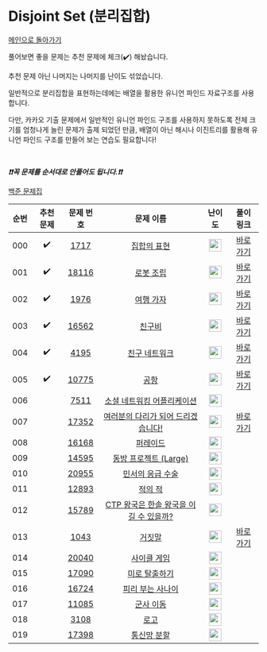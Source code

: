 # Disjoint Set (분리집합)

[메인으로 돌아가기](https://github.com/tony9402/baekjoon)

풀어보면 좋을 문제는 추천 문제에 체크(:heavy_check_mark:) 해놨습니다.

추천 문제 아닌 나머지는 나머지를 난이도 섞었습니다.

일반적으로 분리집합을 표현하는데에는 배열을 활용한 유니언 파인드 자료구조를 사용합니다.

다만, 카카오 기출 문제에서 일반적인 유니언 파인드 구조를 사용하지 못하도록 전체 크기를 엄청나게 늘린 문제가 출제 되었던 만큼,
배열이 아닌 해시나 이진트리를 활용해 유니언 파인드 구조를 만들어 보는 연습도 필요합니다!

<br>

***❗️❗️꼭 문제를 순서대로 안풀어도 됩니다.❗️❗️***

[백준 문제집](https://www.acmicpc.net/workbook/view/6784)


|순번|추천 문제|문제 번호|문제 이름|난이도|풀이 링크|
|:--:|:--:|:--:|:--:|:--:|:--:|
|000|:heavy_check_mark:|<a href="https://www.acmicpc.net/problem/1717" target="_blank">1717</a>|<a href="https://www.acmicpc.net/problem/1717" target="_blank">집합의 표현</a>|<img height="25px" width="25px" src="https://static.solved.ac/tier_small/11.svg"/>|<a href="./../../solution/disjoint_set/1717" target="_blank">바로 가기</a>|
|001|:heavy_check_mark:|<a href="https://www.acmicpc.net/problem/18116" target="_blank">18116</a>|<a href="https://www.acmicpc.net/problem/18116" target="_blank">로봇 조립</a>|<img height="25px" width="25px" src="https://static.solved.ac/tier_small/12.svg"/>|<a href="./../../solution/disjoint_set/18116" target="_blank">바로 가기</a>|
|002|:heavy_check_mark:|<a href="https://www.acmicpc.net/problem/1976" target="_blank">1976</a>|<a href="https://www.acmicpc.net/problem/1976" target="_blank">여행 가자</a>|<img height="25px" width="25px" src="https://static.solved.ac/tier_small/12.svg"/>|<a href="./../../solution/disjoint_set/1976" target="_blank">바로 가기</a>|
|003|:heavy_check_mark:|<a href="https://www.acmicpc.net/problem/16562" target="_blank">16562</a>|<a href="https://www.acmicpc.net/problem/16562" target="_blank">친구비</a>|<img height="25px" width="25px" src="https://static.solved.ac/tier_small/12.svg"/>|<a href="./../../solution/disjoint_set/16562" target="_blank">바로 가기</a>|
|004|:heavy_check_mark:|<a href="https://www.acmicpc.net/problem/4195" target="_blank">4195</a>|<a href="https://www.acmicpc.net/problem/4195" target="_blank">친구 네트워크</a>|<img height="25px" width="25px" src="https://static.solved.ac/tier_small/14.svg"/>|<a href="./../../solution/disjoint_set/4195" target="_blank">바로 가기</a>|
|005|:heavy_check_mark:|<a href="https://www.acmicpc.net/problem/10775" target="_blank">10775</a>|<a href="https://www.acmicpc.net/problem/10775" target="_blank">공항</a>|<img height="25px" width="25px" src="https://static.solved.ac/tier_small/14.svg"/>|<a href="./../../solution/disjoint_set/10775" target="_blank">바로 가기</a>|
|006||<a href="https://www.acmicpc.net/problem/7511" target="_blank">7511</a>|<a href="https://www.acmicpc.net/problem/7511" target="_blank">소셜 네트워킹 어플리케이션</a>|<img height="25px" width="25px" src="https://static.solved.ac/tier_small/11.svg"/>||
|007||<a href="https://www.acmicpc.net/problem/17352" target="_blank">17352</a>|<a href="https://www.acmicpc.net/problem/17352" target="_blank">여러분의 다리가 되어 드리겠습니다!</a>|<img height="25px" width="25px" src="https://static.solved.ac/tier_small/11.svg"/>|<a href="./../../solution/disjoint_set/17352" target="_blank">바로 가기</a>|
|008||<a href="https://www.acmicpc.net/problem/16168" target="_blank">16168</a>|<a href="https://www.acmicpc.net/problem/16168" target="_blank">퍼레이드</a>|<img height="25px" width="25px" src="https://static.solved.ac/tier_small/12.svg"/>||
|009||<a href="https://www.acmicpc.net/problem/14595" target="_blank">14595</a>|<a href="https://www.acmicpc.net/problem/14595" target="_blank">동방 프로젝트 (Large)</a>|<img height="25px" width="25px" src="https://static.solved.ac/tier_small/12.svg"/>||
|010||<a href="https://www.acmicpc.net/problem/20955" target="_blank">20955</a>|<a href="https://www.acmicpc.net/problem/20955" target="_blank">민서의 응급 수술</a>|<img height="25px" width="25px" src="https://static.solved.ac/tier_small/12.svg"/>||
|011||<a href="https://www.acmicpc.net/problem/12893" target="_blank">12893</a>|<a href="https://www.acmicpc.net/problem/12893" target="_blank">적의 적</a>|<img height="25px" width="25px" src="https://static.solved.ac/tier_small/12.svg"/>||
|012||<a href="https://www.acmicpc.net/problem/15789" target="_blank">15789</a>|<a href="https://www.acmicpc.net/problem/15789" target="_blank">CTP 왕국은 한솔 왕국을 이길 수 있을까?</a>|<img height="25px" width="25px" src="https://static.solved.ac/tier_small/12.svg"/>||
|013||<a href="https://www.acmicpc.net/problem/1043" target="_blank">1043</a>|<a href="https://www.acmicpc.net/problem/1043" target="_blank">거짓말</a>|<img height="25px" width="25px" src="https://static.solved.ac/tier_small/12.svg"/>|<a href="./../../solution/disjoint_set/1043" target="_blank">바로 가기</a>|
|014||<a href="https://www.acmicpc.net/problem/20040" target="_blank">20040</a>|<a href="https://www.acmicpc.net/problem/20040" target="_blank">사이클 게임</a>|<img height="25px" width="25px" src="https://static.solved.ac/tier_small/12.svg"/>||
|015||<a href="https://www.acmicpc.net/problem/17090" target="_blank">17090</a>|<a href="https://www.acmicpc.net/problem/17090" target="_blank">미로 탈출하기</a>|<img height="25px" width="25px" src="https://static.solved.ac/tier_small/13.svg"/>||
|016||<a href="https://www.acmicpc.net/problem/16724" target="_blank">16724</a>|<a href="https://www.acmicpc.net/problem/16724" target="_blank">피리 부는 사나이</a>|<img height="25px" width="25px" src="https://static.solved.ac/tier_small/13.svg"/>||
|017||<a href="https://www.acmicpc.net/problem/11085" target="_blank">11085</a>|<a href="https://www.acmicpc.net/problem/11085" target="_blank">군사 이동</a>|<img height="25px" width="25px" src="https://static.solved.ac/tier_small/13.svg"/>||
|018||<a href="https://www.acmicpc.net/problem/3108" target="_blank">3108</a>|<a href="https://www.acmicpc.net/problem/3108" target="_blank">로고</a>|<img height="25px" width="25px" src="https://static.solved.ac/tier_small/14.svg"/>||
|019||<a href="https://www.acmicpc.net/problem/17398" target="_blank">17398</a>|<a href="https://www.acmicpc.net/problem/17398" target="_blank">통신망 분할</a>|<img height="25px" width="25px" src="https://static.solved.ac/tier_small/16.svg"/>||